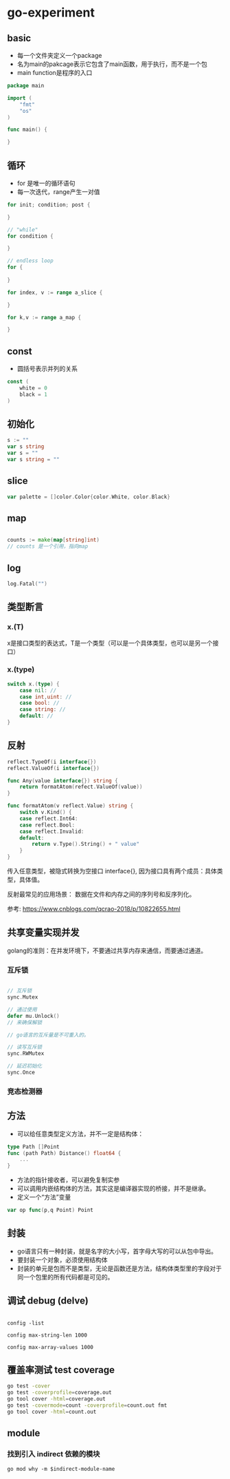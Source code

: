 # go-experiment

## basic 
- 每一个文件夹定义一个package
- 名为main的pakcage表示它包含了main函数，用于执行，而不是一个包
- main function是程序的入口
```go
package main

import (
    "fmt"
    "os"
)

func main() {

}
```

## 循环

- for 是唯一的循环语句
- 每一次迭代，range产生一对值

```go
for init; condition; post {

}

// "while"
for condition {

}

// endless loop
for {
    
}

for index, v := range a_slice {

}

for k,v := range a_map {

}
```

## const
- 圆括号表示并列的关系
```go
const (
    white = 0
    black = 1
)
```

## 初始化
```go
s := ""
var s string
var s = ""
var s string = ""
```
## slice
```go
var palette = []color.Color{color.White, color.Black}
```

## map
```go

counts := make(map[string]int)
// counts 是一个引用，指向map
```

## log
```go
log.Fatal("")
```

## 类型断言

### x.(T) 

x是接口类型的表达式，T是一个类型（可以是一个具体类型，也可以是另一个接口）

### x.(type)

```go
switch x.(type) {
    case nil: //
    case int,uint: //
    case bool: //
    case string: //
    default: //
}
```

## 反射

```go
reflect.TypeOf(i interface{})
reflect.ValueOf(i interface{})

func Any(value interface{}) string {
    return formatAtom(refect.ValueOf(value))
}

func formatAtom(v reflect.Value) string {
    switch v.Kind() {
    case reflect.Int64:
    case reflect.Bool:
    case reflect.Invalid:
    default:
        return v.Type().String() + " value"
    }
}

```

传入任意类型，被隐式转换为空接口 interface{}, 因为接口具有两个成员：具体类型，具体值。

反射最常见的应用场景：
数据在文件和内存之间的序列号和反序列化。

参考: https://www.cnblogs.com/qcrao-2018/p/10822655.html

## 共享变量实现并发

golang的准则：在并发环境下，不要通过共享内存来通信，而要通过通道。

### 互斥锁
```go

// 互斥锁
sync.Mutex

// 通过使用
defer mu.Unlock()
// 来确保解锁

// go语言的互斥量是不可重入的。

// 读写互斥锁
sync.RWMutex

// 延迟初始化
sync.Once

```
### 竞态检测器

## 方法

- 可以给任意类型定义方法，并不一定是结构体：
```go
type Path []Point
func (path Path) Distance() float64 {
    ...
}
```

- 方法的指针接收者，可以避免复制实参
- 可以调用内嵌结构体的方法，其实这是编译器实现的桥接，并不是继承。
- 定义一个“方法”变量
```go
var op func(p,q Point) Point
```

## 封装

- go语言只有一种封装，就是名字的大小写，首字母大写的可以从包中导出。
- 要封装一个对象，必须使用结构体
- 封装的单元是包而不是类型，无论是函数还是方法，结构体类型里的字段对于同一个包里的所有代码都是可见的。

## 调试 debug (delve)


```delve

config -list

config max-string-len 1000

config max-array-values 1000

```

## 覆盖率测试 test coverage

```bash
go test -cover
go test -coverprofile=coverage.out
go tool cover -html=coverage.out
go test -covermode=count -coverprofile=count.out fmt
go tool cover -html=count.out

```

## module

### 找到引入 indirect 依赖的模块

```shell
go mod why -m $indirect-module-name
```
